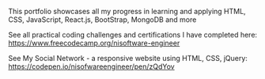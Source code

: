 This portfolio showcases all my progress in learning and applying HTML, CSS, JavaScript, React.js, BootStrap, MongoDB and more

See all practical coding challenges and certifications I have completed here: https://www.freecodecamp.org/nisoftware-engineer


See My Social Network - a responsive website using HTML, CSS, jQuery: https://codepen.io/nisofwareengineer/pen/zQdYov
